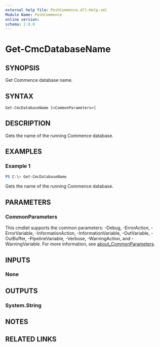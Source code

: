 ```yaml
---
external help file: PoshCommence.dll-Help.xml
Module Name: PoshCommence
online version:
schema: 2.0.0
---
```


# Get-CmcDatabaseName

## SYNOPSIS
Get Commence database name.

## SYNTAX

```
Get-CmcDatabaseName [<CommonParameters>]
```

## DESCRIPTION
Gets the name of the running Commence database.

## EXAMPLES

### Example 1
```powershell
PS C:\> Get-CmcDatabaseName
```

Gets the name of the running Commence database.

## PARAMETERS

### CommonParameters
This cmdlet supports the common parameters: -Debug, -ErrorAction, -ErrorVariable, -InformationAction, -InformationVariable, -OutVariable, -OutBuffer, -PipelineVariable, -Verbose, -WarningAction, and -WarningVariable. For more information, see [about_CommonParameters](http://go.microsoft.com/fwlink/?LinkID=113216).

## INPUTS

### None

## OUTPUTS

### System.String
## NOTES

## RELATED LINKS